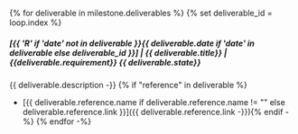 {% for deliverable in milestone.deliverables %}
{% set deliverable_id = loop.index %}
##### [{{ 'R' if 'date' not in deliverable  }}{{ deliverable.date if 'date' in deliverable else deliverable_id  }}] | {{ deliverable.title}} | {{deliverable.requirement}} {{ deliverable.state}}
{{ deliverable.description -}}
{% if "reference" in deliverable %}
- [{{ deliverable.reference.name if deliverable.reference.name != "" else deliverable.reference.link }}]({{ deliverable.reference.link -}}){% endif -%}
{% endfor -%}
